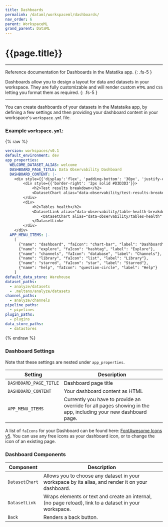 ```yaml
---
title: Dashboards
permalink: /dataml/workspaceml/dashboards/
nav_order: 6
parent: WorkspaceML
grand_parent: DataML
---
```


# {{page.title}}

---

Reference documentation for Dashboards in the Matatika app.
{: .fs-5 }

Dashboards allow you to design a layout for data and datasets in your workspace. They are fully customizable and will render custom `HTML` and `CSS` letting you format them as required.
{: .fs-5 }

---

You can create dashboards of your datasets in the Matataika app, by defining a few settings and then providing your dashboard content in your workspace's `workspace.yml` file.

### Example `workspace.yml`:

{% raw %}
```yaml
version: workspaces/v0.1
default_environment: dev
app_properties:
  WELCOME_DATASET_ALIAS: welcome
  DASHBOARD_PAGE_TITLE: Data Observability Dashboard
  DASHBOARD_CONTENT: |-
    <div style={{'display':'flex', 'padding-bottom': '30px', 'justify-content': 'center'}}>
        <div style={{'border-right': '2px solid #D3D3D3'}}>
            <h2>Test results breakdown</h2>
            <DatasetChart alias="data-observability/test-results-breakdown"/>
        </div>
        <div>
            <h2>Tables health</h2>
            <DatasetLink alias="data-observability/table-health-breakdown">
                <DatasetChart alias="data-observability/tables-health" />
            </DatasetLink>
        </div>
    </div>
  APP_MENU_ITEMS: |-
    [
      {"name": "dashboard", "faIcon": "chart-bar", "label": "Dashboard"},
      {"name": "explore", "faIcon": "hashtag", "label": "Explore"},
      {"name": "channels", "faIcon": "database", "label": "Channels"},
      {"name": "library", "faIcon": "list", "label": "Library"},
      {"name": "starred", "faIcon": "star", "label": "Starred"},
      {"name": "help", "faIcon": "question-circle", "label": "Help"}
    ]
default_data_store: Warehouse
dataset_paths:
  - analyze/datasets
  - .meltano/analyze/datasets
channel_paths:
  - analyze/channels
pipeline_paths:
  - pipelines
plugin_paths:
  - plugins
data_store_paths:
  - datastores
```
{% endraw %}

### Dashboard Settings

Note that these settings are nested under `app_properties`.

Setting | Description 
----------- | --------
`DASHBOARD_PAGE_TITLE` | Dashboard page title
`DASHBOARD_CONTENT` | Your dashboard content as HTML
`APP_MENU_ITEMS` | Currently you have to provide an override for all pages showing in the app, including your new dashboard page. 

A list of `faIcons` for your Dashboard can be found here: [FontAwesome Icons v5](https://fontawesome.com/v5/search). You can use any free icons as your dashboard icon, or to change the icon of an existing page.

### Dashboard Components

Component | Description 
----------- | --------
`DatasetChart` | Allows you to choose any dataset in your workspace by its alias, and render it on your dashboard.
`DatasetLink` | Wraps elements or text and create an internal, (no page reload), link to a dataset in your workspace.
`Back` | Renders a back button.

